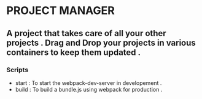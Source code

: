# PROJECT MANAGER 

## A project that takes care of all your other projects . Drag and Drop your projects in various containers to keep them updated .

### Scripts

- start : To start the webpack-dev-server in developement .
- build : To build a bundle.js using webpack for production .
